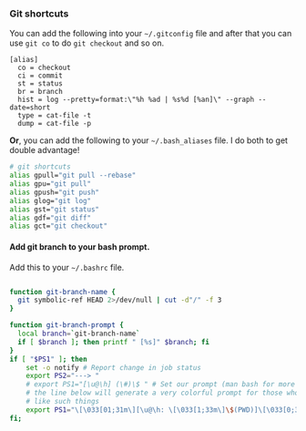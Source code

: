 ### Git shortcuts

You can add the following into your `~/.gitconfig` file and after that you can use
`git co` to do `git checkout` and so on.

```text
[alias]
  co = checkout
  ci = commit
  st = status
  br = branch
  hist = log --pretty=format:\"%h %ad | %s%d [%an]\" --graph --date=short
  type = cat-file -t
  dump = cat-file -p
```
**Or**, you can add the following to your `~/.bash_aliases` file.
I do both to get double advantage!

```bash
# git shortcuts
alias gpull="git pull --rebase"
alias gpu="git pull"
alias gpush="git push"
alias glog="git log"
alias gst="git status"
alias gdf="git diff"
alias gct="git checkout"
```


#### Add git branch to your bash prompt.
Add this to your `~/.bashrc` file.

```bash

function git-branch-name {
  git symbolic-ref HEAD 2>/dev/null | cut -d"/" -f 3
}

function git-branch-prompt {
  local branch=`git-branch-name`
  if [ $branch ]; then printf " [%s]" $branch; fi
}
if [ "$PS1" ]; then
    set -o notify # Report change in job status
    export PS2="---> "
    # export PS1="[\u@\h] (\#)\$ " # Set our prompt (man bash for more info)
    # the line below will generate a very colorful prompt for those who
    # like such things
    export PS1="\[\033[01;31m\][\u@\h: \[\033[1;33m\]\$(PWD)]\[\033[0;32m\]\$(git-branch-prompt)\$ \[\033[00m\]"
fi;

```